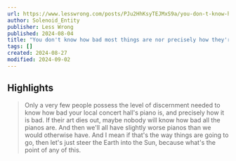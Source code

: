 ```yaml
---
url: https://www.lesswrong.com/posts/PJu2HhKsyTEJMxS9a/you-don-t-know-how-bad-most-things-are-nor-precisely-how
author: Solenoid_Entity
publisher: Less Wrong
published: 2024-08-04
title: "You don't know how bad most things are nor precisely how they're bad."
tags: []
created: 2024-08-27
modified: 2024-09-02
---
```


## Highlights

> Only a very few people possess the level of discernment needed to know how bad your local concert hall's piano is, and precisely how it is bad. If their art dies out, maybe nobody will know how bad all the pianos are. And then we'll all have slightly worse pianos than we would otherwise have. And I mean if that's the way things are going to go, then let's just steer the Earth into the Sun, because what's the point of any of this.

